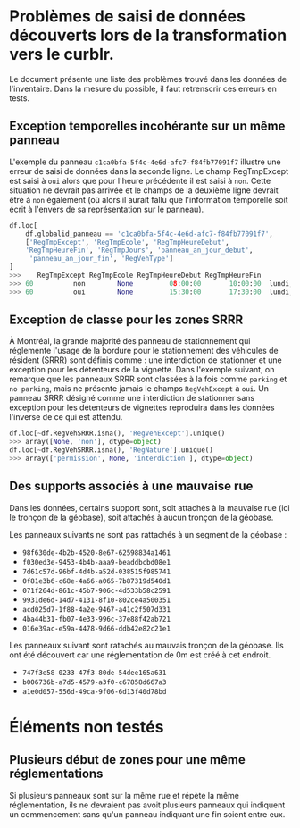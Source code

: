 # Problèmes de saisi de données découverts lors de la transformation vers le curblr.

Le document présente une liste des problèmes trouvé dans les données de l'inventaire. Dans la mesure du possible, il faut retrenscrir ces erreurs en tests.

## Exception temporelles incohérante sur un même panneau

L'exemple du panneau `c1ca0bfa-5f4c-4e6d-afc7-f84fb77091f7` illustre une erreur de saisi de données dans la seconde ligne. Le champ RegTmpExcept est saisi à `oui` alors
que pour l'heure précédente il est saisi à `non`. Cette situation ne devrait pas arrivée et le champs de la deuxième ligne devrait être à `non` également (où alors il aurait fallu que l'information temporelle soit écrit à l'envers de sa représentation sur le panneau).

```python
df.loc[
    df.globalid_panneau == 'c1ca0bfa-5f4c-4e6d-afc7-f84fb77091f7',
    ['RegTmpExcept', 'RegTmpEcole', 'RegTmpHeureDebut',
    'RegTmpHeureFin', 'RegTmpJours', 'panneau_an_jour_debut',
     'panneau_an_jour_fin', 'RegVehType']
]
>>>    RegTmpExcept RegTmpEcole RegTmpHeureDebut RegTmpHeureFin                          RegTmpJours  panneau_an_jour_debut  panneau_an_jour_fin RegVehType
>>> 60          non        None         08:00:00       10:00:00  lundi,mardi,mercredi,jeudi,vendredi                    NaN                  NaN       None
>>> 60          oui        None         15:30:00       17:30:00  lundi,mardi,mercredi,jeudi,vendredi                    NaN                  NaN       None
```

## Exception de classe pour les zones SRRR

À Montréal, la grande majorité des panneau de stationnement qui réglemente l'usage de la bordure pour le stationnement des véhicules de résident (SRRR) sont définis comme : une interdiction de stationner et une exception pour les détenteurs de la vignette.
Dans l'exemple suivant, on remarque que les panneaux SRRR sont classées à la fois comme `parking` et `no parking`, mais ne présente jamais le champs `RegVehExcept` à `oui`. Un panneau SRRR désigné comme une interdiction de stationner sans exception pour les détenteurs de vignettes reproduira dans les données l'inverse de ce qui est attendu.


```python
df.loc[~df.RegVehSRRR.isna(), 'RegVehExcept'].unique()
>>> array([None, 'non'], dtype=object)
df.loc[~df.RegVehSRRR.isna(), 'RegNature'].unique()
>>> array(['permission', None, 'interdiction'], dtype=object)
```

## Des supports associés à une mauvaise rue

Dans les données, certains support sont, soit attachés à la mauvaise rue (ici le tronçon de la géobase), soit attachés à aucun tronçon de la géobase.

Les panneaux suivants ne sont pas rattachés à un segment de la géobase :
- `98f630de-4b2b-4520-8e67-62598834a1461`
- `f030ed3e-9453-4b4b-aaa9-beaddbcbd08e1`
- `7d61c57d-96bf-4d4b-a52d-038515f985741`
- `0f81e3b6-c68e-4a66-a065-7b87319d540d1`
- `071f264d-861c-45b7-906c-4d533b58c2591`
- `9931de6d-14d7-4131-8f10-802ce4a500351`
- `acd025d7-1f88-4a2e-9467-a41c2f507d331`
- `4ba44b31-fb07-4e33-996c-37e88f42ab721`
- `016e39ac-e59a-4478-9d66-ddb42e82c21e1`

Les panneaux suivant sont ratachés au mauvais tronçon de la géobase. Ils ont été découvert car une réglementation de 0m est créé à cet endroit.
- `747f3e58-0233-47f3-80de-54dee165a631`
- `b006736b-a7d5-4579-a3f0-c67858d667a3`
- `a1e0d057-556d-49ca-9f06-6d13f40d78bd`

# Éléments non testés

## Plusieurs début de zones pour une même réglementations

Si plusieurs panneaux sont sur la même rue et répète la même réglementation, ils ne devraient pas avoit plusieurs panneaux qui indiquent un commencement sans qu'un panneau indiquant une fin soient entre eux.